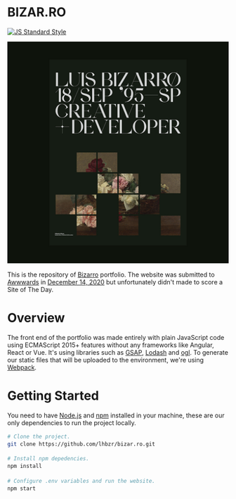 # BIZAR.RO

[![JS Standard Style](https://img.shields.io/badge/code%20style-standard-brightgreen.svg?style=flat-square)](http://standardjs.com/)

[![Screenshot of Website](bizarro.jpg)](https://bizar.ro/)

This is the repository of [Bizarro](http://bizar.ro/) portfolio. The website was submitted to [Awwwards](https://www.awwwards.com/) in [December 14, 2020](https://www.awwwards.com/sites/bizarro) but unfortunately didn't made to score a Site of The Day.

# Overview

The front end of the portfolio was made entirely with plain JavaScript code using ECMAScript 2015+ features without any frameworks like Angular, React or Vue. It's using libraries such as [GSAP](https://greensock.com/), [Lodash](https://lodash.com/) and [ogl](https://github.com/oframe/ogl). To generate our static files that will be uploaded to the environment, we're using [Webpack](https://webpack.js.org/).

# Getting Started

You need to have [Node.js](https://nodejs.org/en/) and [npm](https://www.npmjs.com/) installed in your machine, these are our only dependencies to run the project locally.

```sh
# Clone the project.
git clone https://github.com/lhbzr/bizar.ro.git

# Install npm depedencies.
npm install

# Configure .env variables and run the website.
npm start
```
